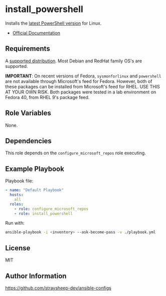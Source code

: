 install_powershell
=========

Installs the [latest PowerShell version](https://github.com/PowerShell/PowerShell/releases) for Linux.

- [Official Documentation](https://learn.microsoft.com/en-us/powershell/scripting/install/installing-powershell-on-linux?view=powershell-7.4)

Requirements
------------

A [supported distribution](https://packages.microsoft.com/). Most Debian and RedHat family OS's are supported.

**IMPORTANT**: On recent versions of Fedora, `sysmonforlinux` and `powershell` are not available through Microsoft's feed for Fedora. However, both of these packages can be installed from Microsoft's feed for RHEL. USE THIS AT YOUR OWN RISK. Both packages were tested in a lab environment on Fedora 40, from RHEL 9's package feed.

Role Variables
--------------

None.

Dependencies
------------

This role depends on the `configure_microsoft_repos` role executing.

Example Playbook
----------------

Playbook file:

```yml
- name: "Default Playbook"
  hosts:
    all
  roles:
    - role: configure_microsoft_repos
    - role: install_powershell
```

Run with:

```bash
ansible-playbook -i <inventory> --ask-become-pass -v ./playbook.yml
```

License
-------

MIT

Author Information
------------------

https://github.com/straysheep-dev/ansible-configs
